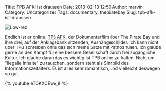 Title: TPB AFK: Ist draussen
Date: 2013-02-13 12:50
Author: marvin
Category: Uncategorized
Tags: documentary, thepiratebay
Slug: tpb-afk-ist-draussen

![Low-rez]({static}/images/Low-rez.jpg)

Endlich ist er online. [TPB AFK](http://watch.tpbafk.tv/), der
Dokumentarfilm über The Pirate Bay und ihre drei, auf der Anklagebank
sitzenden, Aushängeschilder. Ich kann nicht über TPB schreiben ohne das
sich meine Sätze mit Pathos füllen. Ich glaube gerne an den Kampf für
eine bessere Gesellschaft durch frei zugängliche Kultur. Ich glaube
daran das es wichtig ist TPB online zu halten. Nicht um "ilegalle
Inhalte" zu tauschen, sondern steht als Sinnbild des
Informationszeitalters. Es ist alles sehr romantisch, und vielleicht
deswegen so gut.

{% youtube eTOKXCEwo_8 %}

